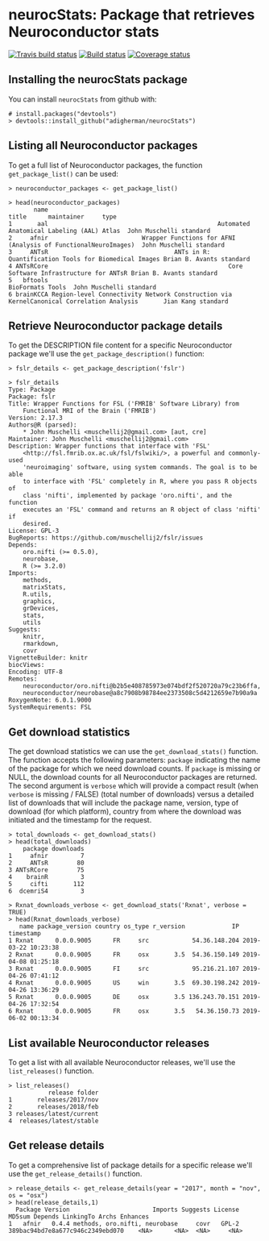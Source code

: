 # neurocStats: Package that retrieves Neuroconductor stats
[![Travis build status](https://travis-ci.org/adigherman/neurocStats.svg?branch=master)](https://travis-ci.org/adigherman/neurocStats)
[![Build status](https://ci.appveyor.com/api/projects/status/1tjf5b78sd2osdlk?svg=true)](https://ci.appveyor.com/project/adigherman/neurocstats)
[![Coverage status](https://codecov.io/gh/adigherman/neurocStats/branch/master/graph/badge.svg)](https://codecov.io/github/adigherman/neurocStats?branch=master)

## Installing the neurocStats package

You can install `neurocStats` from github with:

``` {r}
# install.packages("devtools")
> devtools::install_github("adigherman/neurocStats")
```

## Listing all Neuroconductor packages

To get a full list of Neuroconductor packages, the function `get_package_list()` can be used:

``` {r}
> neuroconductor_packages <- get_package_list()
```

``` {r}
> head(neuroconductor_packages)
       name                                                                                   title      maintainer     type
1       aal                                               Automated Anatomical Labeling (AAL) Atlas  John Muschelli standard
2     afnir                          Wrapper Functions for AFNI (Analysis of FunctionalNeuroImages)  John Muschelli standard
3     ANTsR                                   ANTs in R: Quantification Tools for Biomedical Images Brian B. Avants standard
4 ANTsRCore                                                  Core Software Infrastructure for ANTsR Brian B. Avants standard
5   bftools                                                                        BioFormats Tools  John Muschelli standard
6 brainKCCA Region-level Connectivity Network Construction via KernelCanonical Correlation Analysis       Jian Kang standard
```

## Retrieve Neuroconductor package details

To get the DESCRIPTION file content for a specific Neuroconductor package we'll use the `get_package_description()` function:

``` {r}
> fslr_details <- get_package_description('fslr')
```

``` {r}
> fslr_details
Type: Package
Package: fslr
Title: Wrapper Functions for FSL ('FMRIB' Software Library) from
    Functional MRI of the Brain ('FMRIB')
Version: 2.17.3
Authors@R (parsed):
    * John Muschelli <muschellij2@gmail.com> [aut, cre]
Maintainer: John Muschelli <muschellij2@gmail.com>
Description: Wrapper functions that interface with 'FSL'
    <http://fsl.fmrib.ox.ac.uk/fsl/fslwiki/>, a powerful and commonly-used
    'neuroimaging' software, using system commands. The goal is to be able
    to interface with 'FSL' completely in R, where you pass R objects of
    class 'nifti', implemented by package 'oro.nifti', and the function
    executes an 'FSL' command and returns an R object of class 'nifti' if
    desired.
License: GPL-3
BugReports: https://github.com/muschellij2/fslr/issues
Depends:
    oro.nifti (>= 0.5.0),
    neurobase,
    R (>= 3.2.0)
Imports:
    methods,
    matrixStats,
    R.utils,
    graphics,
    grDevices,
    stats,
    utils
Suggests:
    knitr,
    rmarkdown,
    covr
VignetteBuilder: knitr
biocViews:
Encoding: UTF-8
Remotes:
    neuroconductor/oro.nifti@b2b5e408785973e074bdf2f520720a79c23b6ffa,
    neuroconductor/neurobase@a8c7908b98784ee2373508c5d4212659e7b90a9a
RoxygenNote: 6.0.1.9000
SystemRequirements: FSL
```

## Get download statistics

The get download statistics we can use the `get_download_stats()` function. The function accepts the following parameters: `package` indicating the name of the package for which we need download counts. If `package` is missing or NULL, the download counts for all Neuroconductor packages are returned. The second argument is `verbose` which will provide a compact result (when `verbose` is missing / FALSE) (total number of downloads) versus a detailed list of downloads that will include the package name, version, type of download (for which platform), country from where the download was initiated and the timestamp for the request.

``` {r}
> total_downloads <- get_download_stats()
> head(total_downloads)
    package downloads
1     afnir         7
2     ANTsR        80
3 ANTsRCore        75
4    brainR         3
5     cifti       112
6  dcemriS4         3
```

``` {r}
> Rxnat_downloads_verbose <- get_download_stats('Rxnat', verbose = TRUE)
> head(Rxnat_downloads_verbose)
   name package_version country os_type r_version             IP           timestamp
1 Rxnat      0.0.0.9005      FR     src            54.36.148.204 2019-03-22 10:23:38
2 Rxnat      0.0.0.9005      FR     osx       3.5  54.36.150.149 2019-04-08 01:25:18
3 Rxnat      0.0.0.9005      FI     src            95.216.21.107 2019-04-26 07:41:12
4 Rxnat      0.0.0.9005      US     win       3.5  69.30.198.242 2019-04-26 13:36:29
5 Rxnat      0.0.0.9005      DE     osx       3.5 136.243.70.151 2019-04-26 17:32:54
6 Rxnat      0.0.0.9005      FR     osx       3.5   54.36.150.73 2019-06-02 00:13:34
```

## List available Neuroconductor releases

To get a list with all available Neuroconductor releases, we'll use the `list_releases()` function. 

``` {r}
> list_releases()
           release folder
1       releases/2017/nov
2       releases/2018/feb
3 releases/latest/current
4  releases/latest/stable
```

## Get release details

To get a comprehensive list of package details for a specific release we'll use the `get_release_details()` function.

``` {r}
> release_details <- get_release_details(year = "2017", month = "nov", os = "osx")
> head(release_details,1)
  Package Version                       Imports Suggests License                           MD5sum Depends LinkingTo Archs Enhances
1   afnir   0.4.4 methods, oro.nifti, neurobase     covr   GPL-2 389bac94bd7e8a677c946c2349ebd070    <NA>      <NA>  <NA>     <NA>
```
